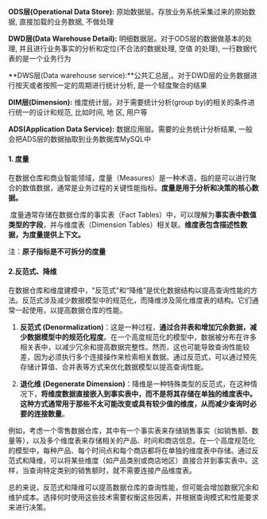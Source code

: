 **ODS层(Operational Data Store):** 原始数据层。存放业务系统采集过来的原始数据, 直接加载的业务数据, 不做处理 

**DWD层(Data Warehouse Detail):** 明细数据层。对于ODS层的数据做基本的处理, 并且进行业务事实的分析和定位(不合法的数据处理, 空值 的处理), 一行数据代表的是一个业务行为 

**DWS层(Data warehouse service):**公共汇总层,。对于DWD层的业务数据进行按天或者按照一定的周期进行统计分析, 是一个轻度聚合的结果 

**DIM层(Dimension):** 维度统计层。对于需要统计分析(group by)的相关的条件进行统一的设计和规范, 比如时间, 地 区, 用户等 

**ADS(Application Data Service):** 数据应用层。需要的业务统计分析结果, 一般会把ADS层的数据抽取到业务数据库MySQL中



#### 1. 度量

​	在数据仓库和商业智能领域，度量（Measures）是一种术语，指的是可以进行聚合的数值数据，通常是业务过程的关键性能指标。**度量是用于分析和决策的核心数据。**

​	度量通常存储在数据仓库的事实表（Fact Tables）中，可以理解为**事实表中数值类型的字段**，并与维度表（Dimension Tables）相关联。**维度表包含描述性数据，为度量提供上下文。**

注：**原子指标是不可拆分的度量**

#### 2.反范式、降维

在数据仓库和维度建模中，"反范式"和“降维”是优化数据结构以提高查询性能的方法。反范式涉及减少数据模型中的规范化，而降维涉及简化维度表的结构。它们通常一起使用，以提高数据仓库的性能。

1. **反范式 (Denormalization)**：这是一种过程，**通过合并表和增加冗余数据，减少数据模型中的规范化程度**。在一个高度规范化的模型中，数据被分布在许多相关表中，以减少冗余和提高数据完整性。然而，这也可能导致查询性能较差，因为必须执行多个连接操作来检索相关数据。通过反范式，可以通过预先存储计算值、合并表等方式来优化数据模型以提高查询性能。

2. **退化维 (Degenerate Dimension)**：降维是一种特殊类型的反范式，在这种情况下，**将维度数据直接嵌入到事实表中，而不是将其存储在单独的维度表中。这种方式通常用于那些不太可能改变或具有较少值的维度，从而减少查询时必要的连接数量**。

例如，考虑一个零售数据仓库，其中有一个事实表来存储销售事实（如销售额、数量等），以及多个维度表来存储相关的产品、时间和商店信息。在一个高度规范化的模型中，每种产品、每个时间点和每个商店都将在单独的维度表中存储。通过反范式和降维，可以将某些维度（如产品类别或商店地区）直接合并到事实表中。这样，当查询特定类别的销售额时，就不需要连接产品维度表。

总的来说，反范式和降维可以提高数据仓库的查询性能，但可能会增加数据冗余和维护成本。选择何时使用这些技术需要权衡这些因素，并根据查询模式和性能要求来进行决策。